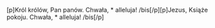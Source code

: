 [p]Król królów, Pan panów. Chwała, * alleluja! /bis[/p][p]Jezus, Książe pokoju. Chwała, * alleluja! /bis[/p]